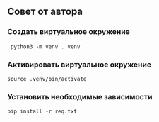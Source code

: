 ## Совет от автора

### Создать виртуальное окружение 
```
 python3 -m venv . venv
```

### Активировать виртуальное окружение 
```
source .venv/bin/activate
```

### Установить необходимые зависимости 
```
pip install -r req.txt
```
